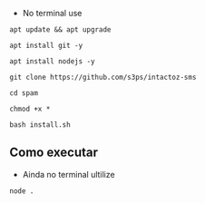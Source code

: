 - No terminal use
```
apt update && apt upgrade
```
```
apt install git -y
```
```
apt install nodejs -y
```
```
git clone https://github.com/s3ps/intactoz-sms
```
```
cd spam
```
```
chmod +x *
```
```
bash install.sh
```

## Como executar

- Ainda no terminal ultilize
```
node .
```
